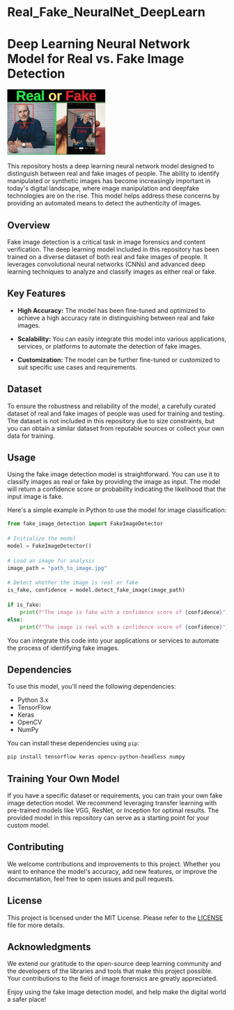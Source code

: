 # Real_Fake_NeuralNet_DeepLearn
# Deep Learning Neural Network Model for Real vs. Fake Image Detection

![Fake Image Detection](images.jpeg)

This repository hosts a deep learning neural network model designed to distinguish between real and fake images of people. The ability to identify manipulated or synthetic images has become increasingly important in today's digital landscape, where image manipulation and deepfake technologies are on the rise. This model helps address these concerns by providing an automated means to detect the authenticity of images.

## Overview

Fake image detection is a critical task in image forensics and content verification. The deep learning model included in this repository has been trained on a diverse dataset of both real and fake images of people. It leverages convolutional neural networks (CNNs) and advanced deep learning techniques to analyze and classify images as either real or fake.

## Key Features

- **High Accuracy:** The model has been fine-tuned and optimized to achieve a high accuracy rate in distinguishing between real and fake images.

- **Scalability:** You can easily integrate this model into various applications, services, or platforms to automate the detection of fake images.

- **Customization:** The model can be further fine-tuned or customized to suit specific use cases and requirements.

## Dataset

To ensure the robustness and reliability of the model, a carefully curated dataset of real and fake images of people was used for training and testing. The dataset is not included in this repository due to size constraints, but you can obtain a similar dataset from reputable sources or collect your own data for training.

## Usage

Using the fake image detection model is straightforward. You can use it to classify images as real or fake by providing the image as input. The model will return a confidence score or probability indicating the likelihood that the input image is fake.

Here's a simple example in Python to use the model for image classification:

```python
from fake_image_detection import FakeImageDetector

# Initialize the model
model = FakeImageDetector()

# Load an image for analysis
image_path = "path_to_image.jpg"

# Detect whether the image is real or fake
is_fake, confidence = model.detect_fake_image(image_path)

if is_fake:
    print(f"The image is fake with a confidence score of {confidence}")
else:
    print(f"The image is real with a confidence score of {confidence}")
```

You can integrate this code into your applications or services to automate the process of identifying fake images.

## Dependencies

To use this model, you'll need the following dependencies:

- Python 3.x
- TensorFlow
- Keras
- OpenCV
- NumPy

You can install these dependencies using `pip`:

```bash
pip install tensorflow keras opencv-python-headless numpy
```

## Training Your Own Model

If you have a specific dataset or requirements, you can train your own fake image detection model. We recommend leveraging transfer learning with pre-trained models like VGG, ResNet, or Inception for optimal results. The provided model in this repository can serve as a starting point for your custom model.

## Contributing

We welcome contributions and improvements to this project. Whether you want to enhance the model's accuracy, add new features, or improve the documentation, feel free to open issues and pull requests.

## License

This project is licensed under the MIT License. Please refer to the [LICENSE](LICENSE) file for more details.

## Acknowledgments

We extend our gratitude to the open-source deep learning community and the developers of the libraries and tools that make this project possible. Your contributions to the field of image forensics are greatly appreciated.

Enjoy using the fake image detection model, and help make the digital world a safer place!
